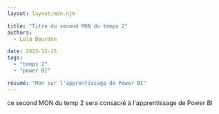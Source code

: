 ```yaml
---
layout: layout/mon.njk

title: "Titre du second MON du temps 2"
authors:
  - Lola Bourdon

date: 2023-12-15
tags: 
  - "temps 2"
  - "power BI"

résumé: "Mon sur l'apprentissage de Power BI"
---
```

ce second MON du temp 2 sera consacré à l'apprentissage de Power BI